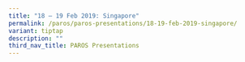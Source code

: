 ```yaml
---
title: "18 – 19 Feb 2019: Singapore"
permalink: /paros/paros-presentations/18-19-feb-2019-singapore/
variant: tiptap
description: ""
third_nav_title: PAROS Presentations
---
```

